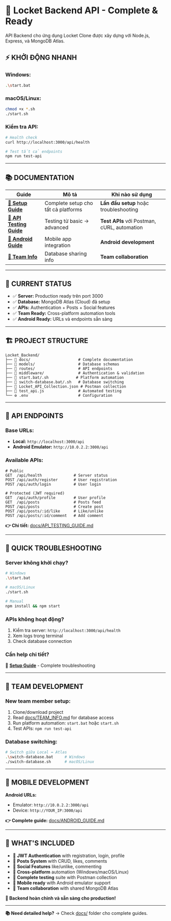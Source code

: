 ﻿# 🚀 Locket Backend API - Complete & Ready

API Backend cho ứng dụng Locket Clone được xây dựng với Node.js, Express, và MongoDB Atlas.

## ⚡ **KHỞI ĐỘNG NHANH**

### **Windows:**
```bash
.\start.bat
```

### **macOS/Linux:**
```bash
chmod +x *.sh
./start.sh
```

### **Kiểm tra API:**
```bash
# Health check
curl http://localhost:3000/api/health

# Test tất cả endpoints
npm run test-api
```

---

## 📚 **DOCUMENTATION**

| Guide | Mô tả | Khi nào sử dụng |
|-------|-------|------------------|
| **[📖 Setup Guide](docs/SETUP_GUIDE.md)** | Complete setup cho tất cả platforms | **Lần đầu setup** hoặc troubleshooting |
| **[🧪 API Testing Guide](docs/API_TESTING_GUIDE.md)** | Testing từ basic → advanced | **Test APIs** với Postman, cURL, automation |
| **[📱 Android Guide](docs/ANDROID_GUIDE.md)** | Mobile app integration | **Android development** |
| **[👥 Team Info](docs/TEAM_INFO.md)** | Database sharing info | **Team collaboration** |

---

## 🎯 **CURRENT STATUS**

- ✅ **Server:** Production ready trên port 3000
- ✅ **Database:** MongoDB Atlas (Cloud) đã setup 
- ✅ **APIs:** Authentication + Posts + Social features
- ✅ **Team Ready:** Cross-platform automation tools
- ✅ **Android Ready:** URLs và endpoints sẵn sàng

---

## 🏗️ **PROJECT STRUCTURE**

```
Locket_Backend/
├── 📁 docs/                     # Complete documentation
├── 📁 models/                   # Database schemas
├── 📁 routes/                   # API endpoints
├── 📁 middleware/               # Authentication & validation
├── 🚀 start.bat/.sh            # Platform automation
├── 🔄 switch-database.bat/.sh   # Database switching
├── 📱 Locket_API_Collection.json # Postman collection
├── 🧪 test_api.js               # Automated testing
└── ⚙️ .env                      # Configuration
```

---

## 🔗 **API ENDPOINTS**

### **Base URLs:**
- **Local:** `http://localhost:3000/api`
- **Android Emulator:** `http://10.0.2.2:3000/api`

### **Available APIs:**
```http
# Public
GET  /api/health              # Server status
POST /api/auth/register       # User registration
POST /api/auth/login          # User login

# Protected (JWT required)
GET  /api/auth/profile        # User profile
GET  /api/posts               # Posts feed
POST /api/posts               # Create post
POST /api/posts/:id/like      # Like/unlike
POST /api/posts/:id/comment   # Add comment
```

**👉 Chi tiết:** [docs/API_TESTING_GUIDE.md](docs/API_TESTING_GUIDE.md)

---

## 🚨 **QUICK TROUBLESHOOTING**

### **Server không khởi chạy?**
```bash
# Windows
.\start.bat

# macOS/Linux
./start.sh

# Manual
npm install && npm start
```

### **APIs không hoạt động?**
1. Kiểm tra server: `http://localhost:3000/api/health`
2. Xem logs trong terminal
3. Check database connection

### **Cần help chi tiết?**
📖 **[Setup Guide](docs/SETUP_GUIDE.md)** - Complete troubleshooting

---

## 🤝 **TEAM DEVELOPMENT**

### **New team member setup:**
1. Clone/download project
2. Read [docs/TEAM_INFO.md](docs/TEAM_INFO.md) for database access
3. Run platform automation: `start.bat` hoặc `start.sh`
4. Test APIs: `npm run test-api`

### **Database switching:**
```bash
# Switch giữa Local ↔ Atlas
.\switch-database.bat     # Windows
./switch-database.sh      # macOS/Linux
```

---

## 📱 **MOBILE DEVELOPMENT**

**Android URLs:**
- Emulator: `http://10.0.2.2:3000/api`
- Device: `http://YOUR_IP:3000/api`

**👉 Complete guide:** [docs/ANDROID_GUIDE.md](docs/ANDROID_GUIDE.md)

---

## 🎉 **WHAT'S INCLUDED**

- 🔐 **JWT Authentication** with registration, login, profile
- 📸 **Posts System** with CRUD, likes, comments
- 👥 **Social Features** like/unlike, commenting
- 🔄 **Cross-platform** automation (Windows/macOS/Linux)
- 🧪 **Complete testing** suite with Postman collection
- 📱 **Mobile ready** with Android emulator support
- 👥 **Team collaboration** with shared MongoDB Atlas

**🚀 Backend hoàn chỉnh và sẵn sàng cho production!**

---

**📚 Need detailed help?** → Check [docs/](docs/) folder cho complete guides.
